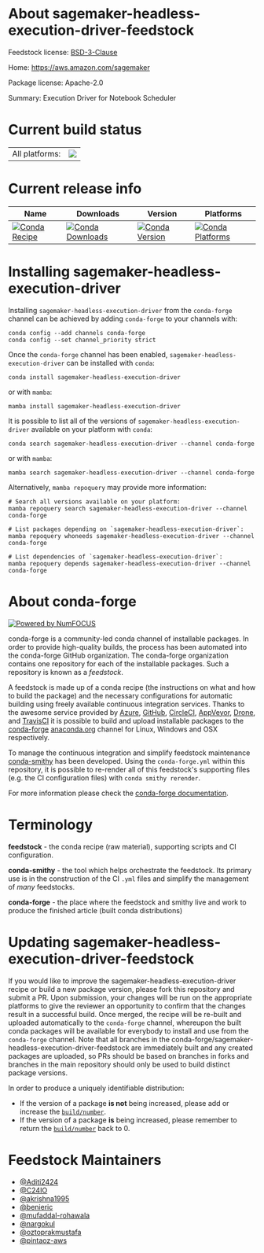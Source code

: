 About sagemaker-headless-execution-driver-feedstock
===================================================

Feedstock license: [BSD-3-Clause](https://github.com/conda-forge/sagemaker-headless-execution-driver-feedstock/blob/main/LICENSE.txt)

Home: https://aws.amazon.com/sagemaker

Package license: Apache-2.0

Summary: Execution Driver for Notebook Scheduler

Current build status
====================


<table><tr><td>All platforms:</td>
    <td>
      <a href="https://dev.azure.com/conda-forge/feedstock-builds/_build/latest?definitionId=20579&branchName=main">
        <img src="https://dev.azure.com/conda-forge/feedstock-builds/_apis/build/status/sagemaker-headless-execution-driver-feedstock?branchName=main">
      </a>
    </td>
  </tr>
</table>

Current release info
====================

| Name | Downloads | Version | Platforms |
| --- | --- | --- | --- |
| [![Conda Recipe](https://img.shields.io/badge/recipe-sagemaker--headless--execution--driver-green.svg)](https://anaconda.org/conda-forge/sagemaker-headless-execution-driver) | [![Conda Downloads](https://img.shields.io/conda/dn/conda-forge/sagemaker-headless-execution-driver.svg)](https://anaconda.org/conda-forge/sagemaker-headless-execution-driver) | [![Conda Version](https://img.shields.io/conda/vn/conda-forge/sagemaker-headless-execution-driver.svg)](https://anaconda.org/conda-forge/sagemaker-headless-execution-driver) | [![Conda Platforms](https://img.shields.io/conda/pn/conda-forge/sagemaker-headless-execution-driver.svg)](https://anaconda.org/conda-forge/sagemaker-headless-execution-driver) |

Installing sagemaker-headless-execution-driver
==============================================

Installing `sagemaker-headless-execution-driver` from the `conda-forge` channel can be achieved by adding `conda-forge` to your channels with:

```
conda config --add channels conda-forge
conda config --set channel_priority strict
```

Once the `conda-forge` channel has been enabled, `sagemaker-headless-execution-driver` can be installed with `conda`:

```
conda install sagemaker-headless-execution-driver
```

or with `mamba`:

```
mamba install sagemaker-headless-execution-driver
```

It is possible to list all of the versions of `sagemaker-headless-execution-driver` available on your platform with `conda`:

```
conda search sagemaker-headless-execution-driver --channel conda-forge
```

or with `mamba`:

```
mamba search sagemaker-headless-execution-driver --channel conda-forge
```

Alternatively, `mamba repoquery` may provide more information:

```
# Search all versions available on your platform:
mamba repoquery search sagemaker-headless-execution-driver --channel conda-forge

# List packages depending on `sagemaker-headless-execution-driver`:
mamba repoquery whoneeds sagemaker-headless-execution-driver --channel conda-forge

# List dependencies of `sagemaker-headless-execution-driver`:
mamba repoquery depends sagemaker-headless-execution-driver --channel conda-forge
```


About conda-forge
=================

[![Powered by
NumFOCUS](https://img.shields.io/badge/powered%20by-NumFOCUS-orange.svg?style=flat&colorA=E1523D&colorB=007D8A)](https://numfocus.org)

conda-forge is a community-led conda channel of installable packages.
In order to provide high-quality builds, the process has been automated into the
conda-forge GitHub organization. The conda-forge organization contains one repository
for each of the installable packages. Such a repository is known as a *feedstock*.

A feedstock is made up of a conda recipe (the instructions on what and how to build
the package) and the necessary configurations for automatic building using freely
available continuous integration services. Thanks to the awesome service provided by
[Azure](https://azure.microsoft.com/en-us/services/devops/), [GitHub](https://github.com/),
[CircleCI](https://circleci.com/), [AppVeyor](https://www.appveyor.com/),
[Drone](https://cloud.drone.io/welcome), and [TravisCI](https://travis-ci.com/)
it is possible to build and upload installable packages to the
[conda-forge](https://anaconda.org/conda-forge) [anaconda.org](https://anaconda.org/)
channel for Linux, Windows and OSX respectively.

To manage the continuous integration and simplify feedstock maintenance
[conda-smithy](https://github.com/conda-forge/conda-smithy) has been developed.
Using the ``conda-forge.yml`` within this repository, it is possible to re-render all of
this feedstock's supporting files (e.g. the CI configuration files) with ``conda smithy rerender``.

For more information please check the [conda-forge documentation](https://conda-forge.org/docs/).

Terminology
===========

**feedstock** - the conda recipe (raw material), supporting scripts and CI configuration.

**conda-smithy** - the tool which helps orchestrate the feedstock.
                   Its primary use is in the construction of the CI ``.yml`` files
                   and simplify the management of *many* feedstocks.

**conda-forge** - the place where the feedstock and smithy live and work to
                  produce the finished article (built conda distributions)


Updating sagemaker-headless-execution-driver-feedstock
======================================================

If you would like to improve the sagemaker-headless-execution-driver recipe or build a new
package version, please fork this repository and submit a PR. Upon submission,
your changes will be run on the appropriate platforms to give the reviewer an
opportunity to confirm that the changes result in a successful build. Once
merged, the recipe will be re-built and uploaded automatically to the
`conda-forge` channel, whereupon the built conda packages will be available for
everybody to install and use from the `conda-forge` channel.
Note that all branches in the conda-forge/sagemaker-headless-execution-driver-feedstock are
immediately built and any created packages are uploaded, so PRs should be based
on branches in forks and branches in the main repository should only be used to
build distinct package versions.

In order to produce a uniquely identifiable distribution:
 * If the version of a package **is not** being increased, please add or increase
   the [``build/number``](https://docs.conda.io/projects/conda-build/en/latest/resources/define-metadata.html#build-number-and-string).
 * If the version of a package **is** being increased, please remember to return
   the [``build/number``](https://docs.conda.io/projects/conda-build/en/latest/resources/define-metadata.html#build-number-and-string)
   back to 0.

Feedstock Maintainers
=====================

* [@Aditi2424](https://github.com/Aditi2424/)
* [@C24IO](https://github.com/C24IO/)
* [@akrishna1995](https://github.com/akrishna1995/)
* [@benieric](https://github.com/benieric/)
* [@mufaddal-rohawala](https://github.com/mufaddal-rohawala/)
* [@nargokul](https://github.com/nargokul/)
* [@oztoprakmustafa](https://github.com/oztoprakmustafa/)
* [@pintaoz-aws](https://github.com/pintaoz-aws/)

